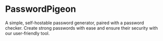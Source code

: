 # PasswordPigeon
A simple, self-hostable password generator, paired with a password checker. Create strong passwords with ease and ensure their security with our user-friendly tool.
